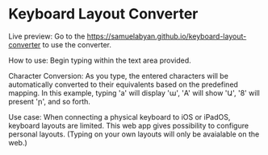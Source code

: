 # Keyboard Layout Converter

Live preview: Go to the https://samuelabyan.github.io/keyboard-layout-converter to use the converter.

How to use: Begin typing within the text area provided.

Character Conversion: As you type, the entered characters will be automatically converted to their equivalents based on the predefined mapping. In this example, typing 'a' will display 'ա', 'A' will show 'Ա', '8' will present 'ր', and so forth.

Use case: When connecting a physical keyboard to iOS or iPadOS, keyboard layouts are limited. This web app gives possibility to configure personal layouts. (Typing on your own layouts will only be avaialable on the web.)
